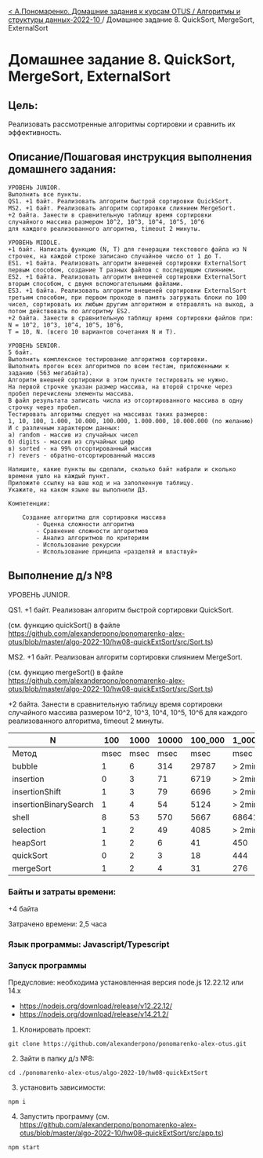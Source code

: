 [< А.Пономаренко. Домашние задания к курсам OTUS / Алгоритмы и структуры данных-2022-10 ](../README.md) / Домашнее задание 8. QuickSort, MergeSort, ExternalSort

# Домашнее задание 8. QuickSort, MergeSort, ExternalSort

## Цель:

Реализовать рассмотренные алгоритмы сортировки и сравнить их эффективность.

## Описание/Пошаговая инструкция выполнения домашнего задания:

```
УРОВЕНЬ JUNIOR.
Выполнить все пункты.
QS1. +1 байт. Реализовать алгоритм быстрой сортировки QuickSort.
MS2. +1 байт. Реализовать алгоритм сортировки слиянием MergeSort.
+2 байта. Занести в сравнительную таблицу время сортировки
случайного массива размером 10^2, 10^3, 10^4, 10^5, 10^6
для каждого реализованного алгоритма, timeout 2 минуты.

УРОВЕНЬ MIDDLE.
+1 байт. Написать функцию (N, T) для генерации текстового файла из N строчек, на каждой строке записано случайное число от 1 до T.
ES1. +1 байта. Реализовать алгоритм внешеней сортировки ExternalSort первым способом, создание T разных файлов с последующим слиянием.
ES2. +1 байта. Реализовать алгоритм внешеней сортировки ExternalSort вторым способом, с двумя вспомогательными файлами.
ES3. +1 байта. Реализовать алгоритм внешеней сортировки ExternalSort третьим способом, при первом проходе в память загружать блоки по 100 чисел, сортировать их любым другим алгоритмом и отправлять на выход, а потом действовать по алгоритму ES2.
+2 байта. Занести в сравнительную таблицу время сортировки файлов при:
N = 10^2, 10^3, 10^4, 10^5, 10^6,
T = 10, N. (всего 10 вариантов сочетания N и T).

УРОВЕНЬ SENIOR.
5 байт.
Выполнить комплексное тестирование алгоритмов сортировки.
Выполнить прогон всех алгоритмов по всем тестам, приложенными к заданию (563 мегабайта).
Алгоритм внешней сортировки в этом пункте тестировать не нужно.
На первой строчке указан размер массива, на второй строчке через пробел перечислены элементы массива.
В файл результата записать числа из отсортированного массива в одну строчку через пробел.
Тестировать алгоритмы следует на массивах таких размеров:
1, 10, 100, 1.000, 10.000, 100.000, 1.000.000, 10.000.000 (по желанию)
И с различным характером данных:
а) random - массив из случайных чисел
б) digits - массив из случайных цифр
в) sorted - на 99% отсортированный массив
г) revers - обратно-отсортированный массив

Напишите, какие пункты вы сделали, сколько байт набрали и сколько времени ушло на каждый пункт.
Приложите ссылку на ваш код и на заполненную таблицу.
Укажите, на каком языке вы выполнили ДЗ.

Компетенции:

    Создание алгоритма для сортировки массива
        - Оценка сложности алгоритма
        - Сравнение сложности алгоритмов
        - Анализ алгоритмов по критериям
        - Использование рекурсии
        - Использование принципа «разделяй и властвуй»

```

## Выполнение д/з №8
УРОВЕНЬ JUNIOR.

QS1. +1 байт. Реализован алгоритм быстрой сортировки QuickSort.

(см. функцию quickSort() в файле https://github.com/alexanderpono/ponomarenko-alex-otus/blob/master/algo-2022-10/hw08-quickExtSort/src/Sort.ts)

MS2. +1 байт. Реализован алгоритм сортировки слиянием MergeSort.

(см. функцию mergeSort() в файле https://github.com/alexanderpono/ponomarenko-alex-otus/blob/master/algo-2022-10/hw08-quickExtSort/src/Sort.ts)

+2 байта. Занести в сравнительную таблицу время сортировки
случайного массива размером 10^2, 10^3, 10^4, 10^5, 10^6
для каждого реализованного алгоритма, timeout 2 минуты.

N | 100 | 1000 | 10000 | 100_000 | 1_000_000
--- | --- | --- | --- | --- | ---
Метод | msec | msec | msec | msec | msec
bubble | 1 | 6 | 314 | 29787 | > 2min
insertion | 0 | 3 | 71 | 6719 | > 2min
insertionShift | 1 | 3 | 79 | 6696 | > 2min
insertionBinarySearch | 1 | 4 | 54 | 5124 | > 2min
shell | 8 | 53 | 570 | 5667 | 68641
selection | 1 | 2 | 49 | 4085 | > 2min
heapSort | 1 | 2 | 6 | 41 | 450
quickSort | 0 | 2 | 3 | 18 | 444
mergeSort | 1 | 2 | 4 | 31 | 276


### Байты и затраты времени:
+4 байта

Затрачено времени: 2,5 часа
### Язык программы: Javascript/Typescript

### Запуск программы
Предусловие: необходима установленная версия node.js 12.22.12 или 14.x
- https://nodejs.org/download/release/v12.22.12/
- https://nodejs.org/download/release/v14.21.2/

1. Клонировать проект: 
```
git clone https://github.com/alexanderpono/ponomarenko-alex-otus.git
```

2. Зайти в папку д/з №8: 
```
cd ./ponomarenko-alex-otus/algo-2022-10/hw08-quickExtSort 
```

3. установить зависимости:  
```
npm i
```

4. Запустить программу (см. https://github.com/alexanderpono/ponomarenko-alex-otus/blob/master/algo-2022-10/hw08-quickExtSort/src/app.ts)
```
npm start
```




